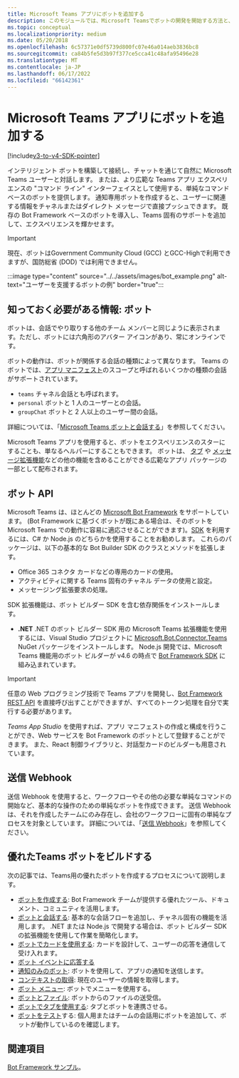 ```yaml
---
title: Microsoft Teams アプリにボットを追加する
description: このモジュールでは、Microsoft Teamsでボットの開発を開始する方法と、Teamsにボットを追加するためのすべての要件について説明します。
ms.topic: conceptual
ms.localizationpriority: medium
ms.date: 05/20/2018
ms.openlocfilehash: 6c57371e0df5739d800fc07e46a014aeb3836bc8
ms.sourcegitcommit: ca84b5fe5d3b97f377ce5cca41c48afa95496e28
ms.translationtype: MT
ms.contentlocale: ja-JP
ms.lasthandoff: 06/17/2022
ms.locfileid: "66142361"
---
```

# <a name="add-bots-to-microsoft-teams-apps"></a>Microsoft Teams アプリにボットを追加する

[!include[v3-to-v4-SDK-pointer](~/includes/v3-to-v4-pointer-bots.md)]

インテリジェント ボットを構築して接続し、チャットを通じて自然に Microsoft Teams ユーザーと対話します。 または、より広範な Teams アプリ エクスペリエンスの "コマンド ライン" インターフェイスとして使用する、単純なコマンド ベースのボットを提供します。 通知専用ボットを作成すると、ユーザーに関連する情報をチャネルまたはダイレクト メッセージで直接プッシュできます。 既存の Bot Framework ベースのボットを導入し、Teams 固有のサポートを追加して、エクスペリエンスを輝かせます。

> [!IMPORTANT]
> 現在、ボットはGovernment Community Cloud (GCC) とGCC-Highで利用できますが、国防総省 (DOD) では利用できません。

:::image type="content" source="../../assets/images/bot_example.png" alt-text="ユーザーを支援するボットの例" border="true":::

## <a name="what-you-need-to-know-bots"></a>知っておく必要がある情報: ボット

ボットは、会話でやり取りする他のチーム メンバーと同じように表示されます。ただし、ボットには六角形のアバター アイコンがあり、常にオンラインです。

ボットの動作は、ボットが関係する会話の種類によって異なります。 Teams のボットでは、[アプリ マニフェスト](~/resources/schema/manifest-schema.md)のスコープと呼ばれるいくつかの種類の会話がサポートされています。

* `teams` チャネル会話とも呼ばれます。
* `personal` ボットと 1 人のユーザーとの会話。
* `groupChat` ボットと 2 人以上のユーザー間の会話。

詳細については、「[Microsoft Teams ボットと会話する](~/resources/bot-v3/bot-conversations/bots-conversations.md)」を参照してください。

Microsoft Teams アプリを使用すると、ボットをエクスペリエンスのスターにすることも、単なるヘルパーにすることもできます。 ボットは、 [タブ](~/tabs/what-are-tabs.md) や [メッセージ拡張機能](~/messaging-extensions/what-are-messaging-extensions.md)などの他の機能を含めることができる広範なアプリ パッケージの一部として配布されます。

## <a name="bot-apis"></a>ボット API

Microsoft Teams は、ほとんどの [Microsoft Bot Framework](https://dev.botframework.com/) をサポートしています。 (Bot Framework に基づくボットが既にある場合は、そのボットを Microsoft Teams での動作に容易に適応させることができます)。[SDK](/microsoftteams/platform/#pivot=sdk-tools) を利用するには、C# か Node.js のどちらかを使用することをお勧めします。 これらのパッケージは、以下の基本的な Bot Builder SDK のクラスとメソッドを拡張します。

* Office 365 コネクタ カードなどの専用のカードの使用。
* アクティビティに関する Teams 固有のチャネル データの使用と設定。
* メッセージング拡張要求の処理。

SDK 拡張機能は、ボット ビルダー SDK を含む依存関係をインストールします。

* **.NET** .NET のボット ビルダー SDK 用の Microsoft Teams 拡張機能を使用するには、Visual Studio プロジェクトに [Microsoft.Bot.Connector.Teams](https://www.nuget.org/packages/Microsoft.Bot.Connector.Teams) NuGet パッケージをインストールします。 Node.js 開発では、Microsoft Teams 機能用のボット ビルダーが v4.6 の時点で [Bot Framework SDK](https://github.com/microsoft/botframework-sdk) に組み込まれています。

> [!IMPORTANT]
> 任意の Web プログラミング技術で Teams アプリを開発し、[Bot Framework REST API](/bot-framework/rest-api/bot-framework-rest-overview) を直接呼び出すことができますが、すべてのトークン処理を自分で実行する必要があります。

*Teams App Studio* を使用すれば、アプリ マニフェストの作成と構成を行うことができ、Web サービスを Bot Framework のボットとして登録することができます。 また、React 制御ライブラリと、対話型カードのビルダーも用意されています。

## <a name="outgoing-webhooks"></a>送信 Webhook

送信 Webhook を使用すると、ワークフローやその他の必要な単純なコマンドの開始など、基本的な操作のための単純なボットを作成できます。 送信 Webhook は、それを作成したチームにのみ存在し、会社のワークフローに固有の単純なプロセスを対象としています。 詳細については、「[送信 Webhook](~/webhooks-and-connectors/how-to/add-outgoing-webhook.md)」を参照してください。

## <a name="build-a-great-teams-bot"></a>優れたTeams ボットをビルドする

次の記事では、Teams用の優れたボットを作成するプロセスについて説明します。

* [ボットを作成する](~/resources/bot-v3/bots-create.md): Bot Framework チームが提供する優れたツール、ドキュメント、コミュニティを活用します。
* [ボットと会話する](~/resources/bot-v3/bot-conversations/bots-conversations.md): 基本的な会話フローを追加し、チャネル固有の機能を活用します。 .NET または Node.js で開発する場合は、ボット ビルダー SDK の拡張機能を使用して作業を簡略化します。
* [ボットでカードを使用する](~/resources/bot-v3/bots-cards.md): カードを設計して、ユーザーの応答を通信して受け入れます。
* [ボット イベントに応答する](~/resources/bot-v3/bots-notifications.md)
* [通知のみのボット](~/resources/bot-v3/bots-notification-only.md): ボットを使用して、アプリの通知を送信します。
* [コンテキストの取得](~/resources/bot-v3/bots-context.md): 現在のユーザーの情報を取得します。
* [ボット メニュー](~/resources/bot-v3/bots-menus.md): ボットでメニューを使用する。
* [ボットとファイル](~/resources/bot-v3/bots-files.md): ボットからのファイルの送受信。
* [ボットでタブを使用する](~/resources/bot-v3/bots-with-tabs.md): タブとボットを連携させる。
* [ボットをテスト](~/resources/bot-v3/bots-test.md)する: 個人用またはチームの会話用にボットを追加して、ボットが動作しているのを確認します。

## <a name="see-also"></a>関連項目

[Bot Framework サンプル](https://github.com/Microsoft/BotBuilder-Samples/blob/master/README.md)。
